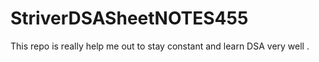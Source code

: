 # StriverDSASheetNOTES455
This repo is really help me out to stay constant and learn DSA very well .
